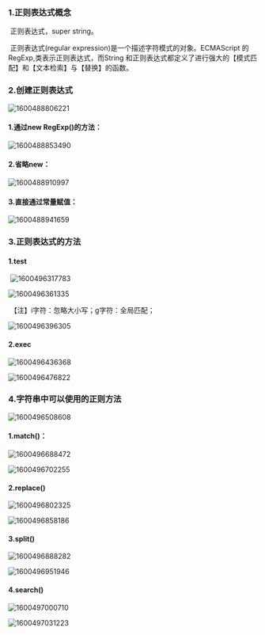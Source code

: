 ### 1.正则表达式概念

​	正则表达式，super string。

​	正则表达式(regular expression)是一个描述字符模式的对象。ECMAScript 的RegExp,类表示正则表达式，而String 和正则表达式都定义了进行强大的【模式匹配】和【文本检索】与【替换】的函数。

### 2.创建正则表达式

![1600488806221](C:\Users\lenovo\AppData\Roaming\Typora\typora-user-images\1600488806221.png)



#### 	1.通过new RegExp()的方法：

![1600488853490](C:\Users\lenovo\AppData\Roaming\Typora\typora-user-images\1600488853490.png)

#### 	2.省略new：

![1600488910997](C:\Users\lenovo\AppData\Roaming\Typora\typora-user-images\1600488910997.png)

#### 	3.直接通过常量赋值：

![1600488941659](C:\Users\lenovo\AppData\Roaming\Typora\typora-user-images\1600488941659.png)

### 3.正则表达式的方法

#### 	1.test

​	![1600496317783](C:\Users\lenovo\AppData\Roaming\Typora\typora-user-images\1600496317783.png)

![1600496361335](C:\Users\lenovo\AppData\Roaming\Typora\typora-user-images\1600496361335.png)

​		【注】i字符：忽略大小写；g字符：全局匹配；

![1600496396305](C:\Users\lenovo\AppData\Roaming\Typora\typora-user-images\1600496396305.png)



#### 	2.exec

![1600496436368](C:\Users\lenovo\AppData\Roaming\Typora\typora-user-images\1600496436368.png)

![1600496476822](C:\Users\lenovo\AppData\Roaming\Typora\typora-user-images\1600496476822.png)

### 4.字符串中可以使用的正则方法

![1600496508608](C:\Users\lenovo\AppData\Roaming\Typora\typora-user-images\1600496508608.png)



#### 	1.match()：

![1600496688472](C:\Users\lenovo\AppData\Roaming\Typora\typora-user-images\1600496688472.png)

![1600496702255](C:\Users\lenovo\AppData\Roaming\Typora\typora-user-images\1600496702255.png)

#### 	2.replace()

![1600496802325](C:\Users\lenovo\AppData\Roaming\Typora\typora-user-images\1600496802325.png)

![1600496858186](C:\Users\lenovo\AppData\Roaming\Typora\typora-user-images\1600496858186.png)



#### 	3.split()

![1600496888282](C:\Users\lenovo\AppData\Roaming\Typora\typora-user-images\1600496888282.png)

![1600496951946](C:\Users\lenovo\AppData\Roaming\Typora\typora-user-images\1600496951946.png)



#### 	4.search()

![1600497000710](C:\Users\lenovo\AppData\Roaming\Typora\typora-user-images\1600497000710.png)

![1600497031223](C:\Users\lenovo\AppData\Roaming\Typora\typora-user-images\1600497031223.png)



